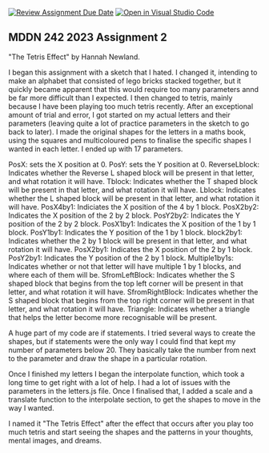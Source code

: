 [![Review Assignment Due Date](https://classroom.github.com/assets/deadline-readme-button-24ddc0f5d75046c5622901739e7c5dd533143b0c8e959d652212380cedb1ea36.svg)](https://classroom.github.com/a/ihfjUrzT)
[![Open in Visual Studio Code](https://classroom.github.com/assets/open-in-vscode-718a45dd9cf7e7f842a935f5ebbe5719a5e09af4491e668f4dbf3b35d5cca122.svg)](https://classroom.github.com/online_ide?assignment_repo_id=11529893&assignment_repo_type=AssignmentRepo)
## MDDN 242 2023 Assignment 2

"The Tetris Effect" by Hannah Newland.

I began this assignment with a sketch that I hated. I changed it, intending to make an alphabet that consisted of lego bricks stacked together, but it quickly became apparent that this would require too many parameters annd be far more difficult than I expected. I then changed to tetris, mainly because I have been playing too much tetris recently. After an exceptional amount of trial and error, I got started on my actual letters and their parameters (leaving quite a lot of practice parameters in the sketch to go back to later). I made the original shapes for the letters in a maths book, using the squares and multicoloured pens to finalise the specific shapes I wanted in each letter. I ended up with 17 parameters.

PosX: sets the X position at 0.
PosY: sets the Y position at 0.
ReverseLblock: Indicates whether the Reverse L shaped block will be present in that letter, and what rotation it will have.
Tblock: Indicates whether the T shaped block will be present in that letter, and what rotation it will have.
Lblock: Indicates whether the L shaped block will be present in that letter, and what rotation it will have.
PosX4by1: Indiciates the X position of the 4 by 1 block.
PosX2by2: Indicates the X position of the 2 by 2 block.
PosY2by2: Indicates the Y position of the 2 by 2 block.
PosX1by1: Indicates the X position of the 1 by 1 block.
PosY1by1: Indicates the Y position of the 1 by 1 block.
block2by1: Indicates whether the 2 by 1 block will be present in that letter, and what rotation it will have.
PosX2by1: Indicates the X position of the 2 by 1 block.
PosY2by1: Indicates the Y position of the 2 by 1 block.
Multiple1by1s: Indicates whether or not that letter will have multiple 1 by 1 blocks, and where each of them will be.
SfromLeftBlock: Indicates whether the S shaped block that begins from the top left corner will be present in that letter, and what rotation it will have.
SfromRightBlock: Indicates whether the S shaped block that begins from the top right corner will be present in that letter, and what rotation it will have.
Triangle: Indicates whether a triangle that helps the letter become more recognisable will be present.

A huge part of my code are if statements. I tried several ways to create the shapes, but if statements were the only way I could find that kept my number of parameters below 20. They basically take the number from next to the parameter and draw the shape in a particular rotation. 

Once I finished my letters I began the interpolate function, which took a long time to get right with a lot of help. I had a lot of issues with the parameters in the letters.js file. Once I finalised that, I added a scale and a translate function to the interpolate section, to get the shapes to move in the way I wanted.

I named it "The Tetris Effect" after the effect that occurs after you play too much tetris and start seeing the shapes and the patterns in your thoughts, mental images, and dreams.
